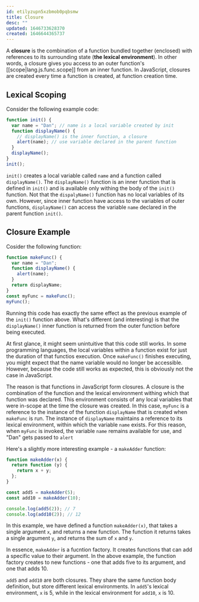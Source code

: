 ```yaml
---
id: etilyzupn5xzbmob0pqbsmw
title: Closure
desc: ""
updated: 1646733628370
created: 1646644365737
---
```


A **closure** is the combination of a function bundled together (enclosed) with references to its surrounding state (**the lexical environment**). In other words, a closure gives you access to an outer function's [[scope|lang.js.func.scope]] from an inner function. In JavaScript, closures are created every time a function is created, at function creation time.

## Lexical Scoping

Consider the following example code:

```js
function init() {
  var name = "Dan"; // name is a local variable created by init
  function displayName() {
    // displayName() is the inner function, a closure
    alert(name); // use variable declared in the parent function
  }
  displayName();
}
init();
```

`init()` creates a local variable called `name` and a function called `displayName()`. The `displayName()` function is an inner function that is defined in `init()` and is available only withing the body of the `init()` function. Not that the `dispalyName()` function has no local variables of its own. However, since inner function have access to the variables of outer functions, `displayName()` can access the variable `name` declared in the parent function `init()`.

## Closure Example

Cosider the following function:

```js
function makeFunc() {
  var name = "Dan";
  function displayName() {
    alert(name);
  }
  return displayName;
}
const myFunc = makeFunc();
myFunc();
```

Running this code has exactly the same effect as the previous example of the `init()` function above. What's different (and interesting) is that the `displayName()` inner function is returned from the outer function before being executed.

At first glance, it might seem unintuitive that this code still works. In some programming languages, the local variables within a function exist for just the duration of that functios execution. Once `makeFunc()` finishes executing, you might expect that the name variable would no longer be accessible. However, because the code still works as expected, this is obviously not the case in JavaScript.

The reason is that functions in JavaScript form closures. A closure is the combination of the function and the lexical environment withing which that function was declared. This environment consists of any local variables that were in-scope at the time the closure was created. In this case, `myFunc` is a reference to the instance of the function `displayName` that is created when `makeFunc` is run. The instance of `displayName` maintains a reference to its lexical environment, within which the variable `name` exists. For this reason, when `myFunc` is invoked, the variable `name` remains available for use, and "Dan" gets passed to `alert`

Here's a slightly more interesting example - a `makeAdder` function:

```js
function makeAdder(x) {
  return function (y) {
    return x + y;
  };
}

const add5 = makeAdder(5);
const add10 = makeAdder(10);

console.log(add5(2)); // 7
console.log(add10(2)); // 12
```

In this example, we have defined a function `makeAdder(x)`, that takes a single argument `x`, and returns a new function. The function it returns takes a single argument `y`, and returns the sum of `x` and `y`.

In essence, `makeAdder` is a fucntion factory. It creates functions that can add a specific value to their argument. In the above example, the function factory creates to new functions - one that adds five to its argument, and one that adds 10.

`add5` and `add10` are both closures. They share the same function body definition, but store different lexical environments. In `add5`'s lexical environment, `x` is 5, while in the lexical environment for `add10`, `x` is 10.
